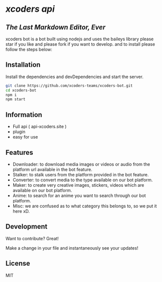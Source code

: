 # *xcoders api*
## _The Last Markdown Editor, Ever_


xcoders bot is a bot built using nodejs and uses the baileys library please star if you like and please fork if you want to develop. and to install please follow the steps below:

## Installation

Install the dependencies and devDependencies and start the server.

```sh
git clone https://github.com/xcoders-teams/xcoders-bot.git
cd xcoders-bot
npm i
npm start
```

## Information
- Full api ( api-xcoders.site )
- plugin
- easy for use

## Features

- Downloader: to download media images or videos or audio from the platform url available in the bot feature.
- Stalker: to stalk users from the platform provided in the bot feature.
- Converter: to convert media to the type available on our bot platform.
- Maker: to create very creative images, stickers, videos which are available on our bot platform.
- Anime: to search for an anime you want to search through our bot platform.
- Misc: we are confused as to what category this belongs to, so we put it here xD.

## Development

Want to contribute? Great!

Make a change in your file and instantaneously see your updates!

## License

MIT

